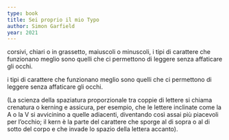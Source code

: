 ```yaml
---
type: book
title: Sei proprio il mio Typo
author: Simon Garfield
year: 2021
---
```


corsivi, chiari o in grassetto, maiuscoli o minuscoli, i tipi di carattere che funzionano meglio sono quelli che ci permettono di leggere senza affaticare gli occhi.

i tipi di carattere che funzionano meglio sono quelli che ci permettono di leggere senza affaticare gli occhi.

(La scienza della spaziatura proporzionale tra coppie di lettere si chiama crenatura o kerning e assicura, per esempio, che le lettere inclinate come la A o la V si avvicinino a quelle adiacenti, diventando così assai più piacevoli per l’occhio; il kern è la parte del carattere che sporge al di sopra o al di sotto del corpo e che invade lo spazio della lettera accanto).